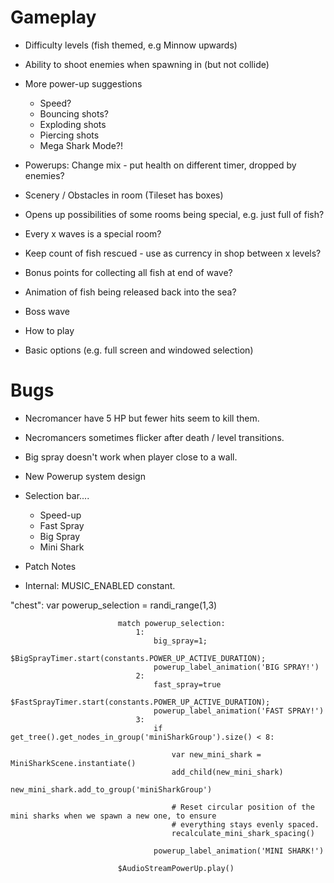 # Gameplay

* Difficulty levels (fish themed, e.g Minnow upwards)

* Ability to shoot enemies when spawning in (but not collide)
* More power-up suggestions
  * Speed?
  * Bouncing shots?
  * Exploding shots
  * Piercing shots
  * Mega Shark Mode?!
* Powerups: Change mix - put health on different timer, dropped by enemies?

* Scenery / Obstacles in room (Tileset has boxes)

* Opens up possibilities of some rooms being special, e.g. just full of fish?
* Every x waves is a special room?

* Keep count of fish rescued - use as currency in shop between x levels?
* Bonus points for collecting all fish at end of wave?
* Animation of fish being released back into the sea?

* Boss wave

* How to play
* Basic options (e.g. full screen and windowed selection)


# Bugs

* Necromancer have 5 HP but fewer hits seem to kill them. 
* Necromancers sometimes flicker after death / level transitions.
* Big spray doesn't work when player close to a wall.

* New Powerup system design
* Selection bar....
  * Speed-up
  * Fast Spray
  * Big Spray
  * Mini Shark


* Patch Notes

* Internal: MUSIC_ENABLED constant.



"chest":
                            var powerup_selection = randi_range(1,3)
                            
                            match powerup_selection:
                                1:
                                    big_spray=1;
                                    $BigSprayTimer.start(constants.POWER_UP_ACTIVE_DURATION);
                                    powerup_label_animation('BIG SPRAY!')
                                2:
                                    fast_spray=true
                                    $FastSprayTimer.start(constants.POWER_UP_ACTIVE_DURATION);
                                    powerup_label_animation('FAST SPRAY!')
                                3:
                                    if get_tree().get_nodes_in_group('miniSharkGroup').size() < 8:
                                            
                                        var new_mini_shark = MiniSharkScene.instantiate()
                                        add_child(new_mini_shark)
                                        new_mini_shark.add_to_group('miniSharkGroup')
                                    
                                        # Reset circular position of the mini sharks when we spawn a new one, to ensure
                                        # everything stays evenly spaced.
                                        recalculate_mini_shark_spacing()
                                     
                                    powerup_label_animation('MINI SHARK!')
                                    
                            $AudioStreamPowerUp.play()

